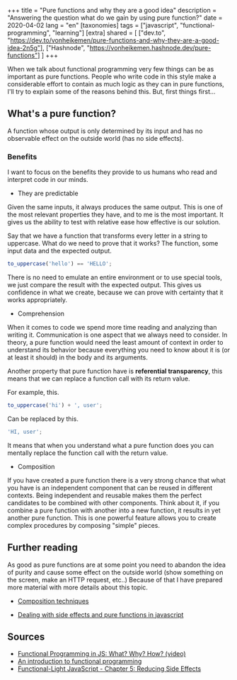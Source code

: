 +++
title = "Pure functions and why they are a good idea" 
description = "Answering the question what do we gain by using pure function?"
date = 2020-04-02
lang = "en"
[taxonomies]
tags = ["javascript", "functional-programming", "learning"]
[extra]
shared = [
  ["dev.to", "https://dev.to/vonheikemen/pure-functions-and-why-they-are-a-good-idea-2n5g"],
  ["Hashnode", "https://vonheikemen.hashnode.dev/pure-functions"]
]
+++

When we talk about functional programming very few things can be as important as pure functions. People who write code in this style make a considerable effort to contain as much logic as they can in pure functions, I'll try to explain some of the reasons behind this. But, first things first...

## What's a pure function?

A function whose output is only determined by its input and has no observable effect on the outside world (has no side effects).

### Benefits

I want to focus on the benefits they provide to us humans who read and interpret code in our minds.

- They are predictable

Given the same inputs, it always produces the same output. This is one of the most relevant properties they have, and to me is the most important. It gives us the ability to test with relative ease how effective is our solution. 

Say that we have a function that transforms every letter in a string to uppercase. What do we need to prove that it works? The function, some input data and the expected output.

```js
to_uppercase('hello') == 'HELLO';
```

There is no need to emulate an entire environment or to use special tools, we just compare the result with the expected output. This gives us confidence in what we create, because we can prove with certainty that it works appropriately.

- Comprehension

When it comes to code we spend more time reading and analyzing than writing it. Communication is one aspect that we always need to consider. In theory, a pure function would need the least amount of context in order to understand its behavior because everything you need to know about it is (or at least it should) in the body and its arguments.

Another property that pure function have is **referential transparency**, this means that we can replace a function call with its return value.

For example, this.

```js
to_uppercase('hi') + ', user';
```

Can be replaced by this.

```js
'HI, user';
```

It means that when you understand what a pure function does you can mentally replace the function call with the return value.

- Composition

If you have created a pure function there is a very strong chance that what you have is an independent component that can be reused in different contexts. Being independent and reusable makes them the perfect candidates to be combined with other components. Think about it, if you combine a pure function with another into a new function, it results in yet another pure function. This is one powerful feature allows you to create complex procedures by composing "simple" pieces.

## Further reading

As good as pure functions are at some point you need to abandon the idea of purity and cause some effect on the outside world (show something on the screen, make an HTTP request, etc..) Because of that I have prepared more material with more details about this topic.

- [Composition techniques](@/web-development/learn-fp/composition-techniques.md)

- [Dealing with side effects and pure functions in javascript ](@/web-development/learn-fp/dealing-with-side-effects-and-pure-functions.md)

## Sources

- [Functional Programming in JS: What? Why? How? (video)](https://www.youtube.com/watch?v=qtsbZarFzm8&feature=youtu.be)
- [An introduction to functional programming](https://codewords.recurse.com/issues/one/an-introduction-to-functional-programming)
- [Functional-Light JavaScript - Chapter 5: Reducing Side Effects](https://github.com/getify/Functional-Light-JS/blob/master/manuscript/ch5.md/#chapter-5-reducing-side-effects)
